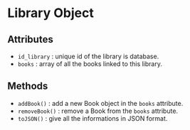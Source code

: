 # Library Object

## Attributes

- `id_library` : unique id of the library is database.
- `books` : array of all the books linked to this library.

## Methods 

- `addBook()` : add a new Book object in the `books` attribute.
- `removeBook()` : remove a Book from the `books` attribute.
- `toJSON()` : give all the informations in JSON format.